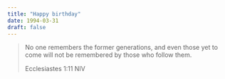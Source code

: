 ```yaml
---
title: "Happy birthday"
date: 1994-03-31
draft: false
---
```

> No one remembers the former generations, and even those yet to come will not be remembered by those who follow them.
> 
> Ecclesiastes 1:11 NIV